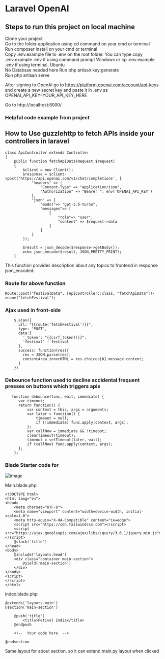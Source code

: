 # Laravel OpenAI

## Steps to run this project on local machine

Clone your project      
Go to the folder application using cd command on your cmd or terminal      
Run composer install on your cmd or terminal           
Copy .env.example file to .env on the root folder. You can type copy .env.example .env if using command prompt Windows or cp .env.example .env if using terminal, Ubuntu       
No Database needed here
Run php artisan key:generate       
Run php artisan serve     

After signing to OpenAI go to https://platform.openai.com/account/api-keys    
and create a new secret key and paste it in .env as
OPENAI_API_KEY=YOUR_API_KEY_HERE

Go to http://localhost:8000/   


### Helpful code example from project

## How to Use guzzlehttp to fetch APIs inside your controllers in laravel
```
class ApiController extends Controller
{
    public function fetchApiData(Request $request)
    {
        $client = new Client();
        $response = $client->post('https://api.openai.com/v1/chat/completions', [
            "headers" => [
                "Content-Type" => "application/json",
                "Authorization" => "Bearer ". env('OPENAI_API_KEY')
            ],
            "json" => [
                "model"=> "gpt-3.5-turbo",
                "messages"=> [
                    [
                        "role"=> "user",
                        "content" => $request->data
                    ]
                ]
            ]
        ]);

        $result = json_decode($response->getBody());
        echo json_encode($result, JSON_PRETTY_PRINT);
    }
```

This function provides description about any topics to frontend in response json_encoded.


### Route for above function
```
Route::post("festivalData", [ApiController::class, "fetchApiData"])->name("fetchFestival");
```


### Ajax used in front-side

```
    $.ajax({
      url: "{{route('fetchFestival')}}",
      type: 'POST',
      data:{
        '_token': "{{csrf_token()}}",
        'festival' : festival
      },
      success: function(res){
        res = JSON.parse(res);
        contentArea.innerHTML = res.choices[0].message.content;
      }
    })
```


### Debounce function used to decline accidental frequent presses on buttons which triggers apis
```
   function debounce(func, wait, immediate) {
      var timeout;
      return function() {
          var context = this, args = arguments;
          var later = function() {
              timeout = null;
              if (!immediate) func.apply(context, args);
          };
          var callNow = immediate && !timeout;
          clearTimeout(timeout);
          timeout = setTimeout(later, wait);
          if (callNow) func.apply(context, args);
      };  
    };
```


### Blade Starter code for 
![image](https://user-images.githubusercontent.com/104665278/235228449-48af7507-800b-4ab1-9a06-9c628e794d2f.png)

Main.blade.php
```
<!DOCTYPE html>
<html lang="en">
<head>
    <meta charset="UTF-8">
    <meta name="viewport" content="width=device-width, initial-scale=1.0">
    <meta http-equiv="X-UA-Compatible" content="ie=edge">
    <script src="https://cdn.tailwindcss.com"></script>
    <script src="https://ajax.googleapis.com/ajax/libs/jquery/3.6.1/jquery.min.js"></script>
    @stack('title')
</head>
<body>
    @include('layouts.head')
    <div class="container main-section">
        @yield('main-section')
    </div>
</body>
<script>
</script>
</html>
```

index.blade.php
```
@extends('layouts.main')
@section('main-section')

    @push('title')
        <title>Fetival India</title>
    @endpush
    
    <!--  Your code here  -->

@endsection
```
Same layout for about section, so it can extend main.py layout when clicked
